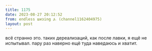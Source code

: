 ```yaml
---
title: 1175
date: 2023-08-27 20:12:52
from: endless шизing ⍼ (channel1162404975)
layout: post
---
```


всё странно это. таких дереализаций, как после лавки, я ещё не испытывал. пару раз наверно ещё туда наведаюсь и хватит.
